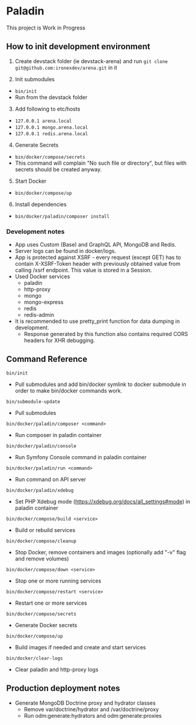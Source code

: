 # Paladin 

This project is Work in Progress

## How to init development environment

1) Create devstack folder (ie devstack-arena) and run `git clone git@github.com:ironexdev/arena.git` in it

2) Init submodules
- `bin/init`
- Run from the devstack folder

3) Add following to etc/hosts
- `127.0.0.1 arena.local`
- `127.0.0.1 mongo.arena.local`
- `127.0.0.1 redis.arena.local`

4) Generate Secrets
- `bin/docker/compose/secrets`
- This command will complain "No such file or directory", but files with secrets should be created anyway.

5) Start Docker
- `bin/docker/compose/up`

6) Install dependencies
- `bin/docker/paladin/composer install`

### Development notes
- App uses Custom (Base) and GraphQL API, MongoDB and Redis.
- Server logs can be found in docker/logs.
- App is protected against XSRF - every request (except GET) has to contain X-XSRF-Token header with previously obtained value from calling <api>/xsrf endpoint. This value is stored in a Session.
- Used Docker services
  - paladin
  - http-proxy
  - mongo
  - mongo-express
  - redis
  - redis-admin
- It is recommended to use pretty_print function for data dumping in development.
  - Response generated by this function also contains required CORS headers for XHR debugging.

## Command Reference

`bin/init`
- Pull submodules and add bin/docker symlink to docker submodule in order to make bin/docker commands work. 

`bin/submodule-update`
- Pull submodules

`bin/docker/paladin/composer <command>`
- Run composer in paladin container

`bin/docker/paladin/console`
- Run Symfony Console command in paladin container

`bin/docker/paladin/run <command>`
- Run command on API server

`bin/docker/paladin/xdebug`
- Set PHP Xdebug mode (https://xdebug.org/docs/all_settings#mode) in paladin container

`bin/docker/compose/build <service>`
- Build or rebuild services

`bin/docker/compose/cleanup`
- Stop Docker, remove containers and images (optionally add "-v" flag and remove volumes)

`bin/docker/compose/down <service>`
- Stop one or more running services

`bin/docker/compose/restart <service>`
- Restart one or more services

`bin/docker/compose/secrets`
- Generate Docker secrets

`bin/docker/compose/up`
- Build images if needed and create and start services

`bin/docker/clear-logs`
- Clear paladin and http-proxy logs

## Production deployment notes

- Generate MongoDB Doctrine proxy and hydrator classes
  - Remove var/doctrine/hydrator and /var/doctrine/proxy
  - Run odm:generate:hydrators and odm:generate:proxies
